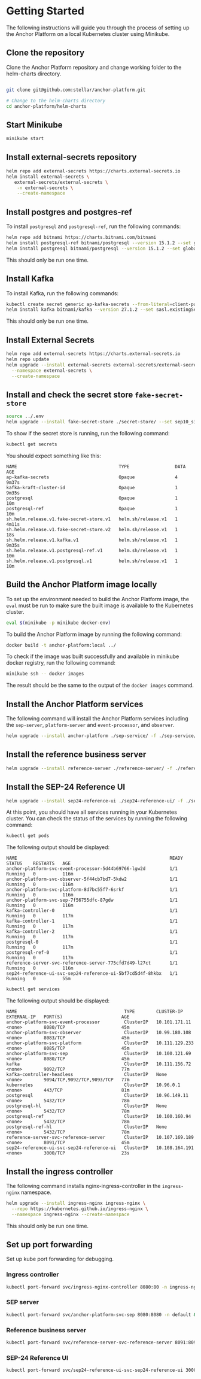 # Getting Started

The following instructions will guide you through the process of setting up the Anchor Platform on a local Kubernetes
cluster using Minikube.

## Clone the repository

Clone the Anchor Platform repository and change working folder to the helm-charts directory.

```bash

git clone git@github.com:stellar/anchor-platform.git

# Change to the helm-charts directory
cd anchor-platform/helm-charts
```

## Start Minikube

```bash
minikube start
```

## Install external-secrets repository

```bash
helm repo add external-secrets https://charts.external-secrets.io
helm install external-secrets \
   external-secrets/external-secrets \
    -n external-secrets \
    --create-namespace
```

## Install postgres and postgres-ref

To install `postgresql` and `postgresql-ref`, run the following commands:

```bash
helm repo add bitnami https://charts.bitnami.com/bitnami
helm install postgresql-ref bitnami/postgresql --version 15.1.2 --set global.postgresql.auth.postgresPassword=123456789
helm install postgresql bitnami/postgresql --version 15.1.2 --set global.postgresql.auth.postgresPassword=123456789
```

This should only be run one time.

## Install Kafka

To install Kafka, run the following commands:

```bash
kubectl create secret generic ap-kafka-secrets --from-literal=client-passwords=123456789 --from-literal=controller-password=123456789 --from-literal=inter-broker-password=123456789 --from-literal=system-user-password=123456789
helm install kafka bitnami/kafka --version 27.1.2 --set sasl.existingSecret=ap-kafka-secrets
```

This should only be run one time.

## Install External Secrets
```bash
helm repo add external-secrets https://charts.external-secrets.io
helm repo update
helm upgrade --install external-secrets external-secrets/external-secrets \
  --namespace external-secrets \
  --create-namespace
```

## Install and check the secret store `fake-secret-store`

```bash
source ../.env
helm upgrade --install fake-secret-store ./secret-store/ --set sep10_signing_seed=$SECRET_SEP10_SIGNING_SEED --set sentry_auth_token=$SENTRY_AUTH_TOKEN --set payment_signing_seed=$APP__PAYMENT_SIGNING_SEED
```

To show if the secret store is running, run the following command:

```bash
kubectl get secrets
```

You should expect something like this:

```
NAME                                      TYPE                 DATA   AGE
ap-kafka-secrets                          Opaque               4      9m37s
kafka-kraft-cluster-id                    Opaque               1      9m35s
postgresql                                Opaque               1      10m
postgresql-ref                            Opaque               1      10m
sh.helm.release.v1.fake-secret-store.v1   helm.sh/release.v1   1      4m11s
sh.helm.release.v1.fake-secret-store.v2   helm.sh/release.v1   1      18s
sh.helm.release.v1.kafka.v1               helm.sh/release.v1   1      9m35s
sh.helm.release.v1.postgresql-ref.v1      helm.sh/release.v1   1      10m
sh.helm.release.v1.postgresql.v1          helm.sh/release.v1   1      10m
````

## Build the Anchor Platform image locally

To set up the environment needed to build the Anchor Platform image, the `eval` must be run to make sure the built image
is available to the Kubernetes cluster.

```bash
eval $(minikube -p minikube docker-env)
```

To build the Anchor Platform image by running the following command:

```bash
docker build -t anchor-platform:local ../
```

To check if the image was built successfully and available in minikube docker registry, run the following command:

```bash
minikube ssh -- docker images
```

The result should be the same to the output of the `docker images` command. 

## Install the Anchor Platform services

The following command will install the Anchor Platform services including the `sep-server`, `platform-server` and
`event-processor`, and `observer`.

```bash
helm upgrade --install anchor-platform ./sep-service/ -f ./sep-service/values.yaml
````

## Install the reference business server

```bash
helm upgrade --install reference-server ./reference-server/ -f ./reference-server/values.yaml
```

## Install the SEP-24 Reference UI

```bash
helm upgrade --install sep24-reference-ui ./sep24-reference-ui/ -f ./sep24-reference-ui/values.yaml
```

At this point, you should have all services running in your Kubernetes cluster. You can check the status of the services
by running the following command:

```bash
kubectl get pods
```

The following output should be displayed:

```
NAME                                                         READY   STATUS    RESTARTS   AGE
anchor-platform-svc-event-processor-5d44b69766-lgw2d         1/1     Running   0          116m
anchor-platform-svc-observer-5f44cb7bd7-5kdw2                1/1     Running   0          116m
anchor-platform-svc-platform-8d7bc55f7-6srkf                 1/1     Running   0          116m
anchor-platform-svc-sep-7f56755dfc-87gdw                     1/1     Running   0          116m
kafka-controller-0                                           1/1     Running   0          117m
kafka-controller-1                                           1/1     Running   0          117m
kafka-controller-2                                           1/1     Running   0          117m
postgresql-0                                                 1/1     Running   0          117m
postgresql-ref-0                                             1/1     Running   0          117m
reference-server-svc-reference-server-775cfd7d49-l27ct       1/1     Running   0          116m
sep24-reference-ui-svc-sep24-reference-ui-5bf7cd5d4f-8hkbx   1/1     Running   0          55m
```

```bash
kubectl get services
```

The following output should be displayed:

```
NAME                                        TYPE        CLUSTER-IP       EXTERNAL-IP   PORT(S)                      AGE
anchor-platform-svc-event-processor         ClusterIP   10.101.171.11    <none>        8080/TCP                     45m
anchor-platform-svc-observer                ClusterIP   10.99.180.108    <none>        8083/TCP                     45m
anchor-platform-svc-platform                ClusterIP   10.111.129.233   <none>        8085/TCP                     45m
anchor-platform-svc-sep                     ClusterIP   10.100.121.69    <none>        8080/TCP                     45m
kafka                                       ClusterIP   10.111.156.72    <none>        9092/TCP                     77m
kafka-controller-headless                   ClusterIP   None             <none>        9094/TCP,9092/TCP,9093/TCP   77m
kubernetes                                  ClusterIP   10.96.0.1        <none>        443/TCP                      81m
postgresql                                  ClusterIP   10.96.149.11     <none>        5432/TCP                     78m
postgresql-hl                               ClusterIP   None             <none>        5432/TCP                     78m
postgresql-ref                              ClusterIP   10.100.160.94    <none>        5432/TCP                     78m
postgresql-ref-hl                           ClusterIP   None             <none>        5432/TCP                     78m
reference-server-svc-reference-server       ClusterIP   10.107.169.189   <none>        8091/TCP                     45m
sep24-reference-ui-svc-sep24-reference-ui   ClusterIP   10.108.164.191   <none>        3000/TCP                     23s
```

## Install the ingress controller

The following command installs nginx-ingress-controller in the `ingress-nginx` namespace.

```bash
helm upgrade --install ingress-nginx ingress-nginx \
  --repo https://kubernetes.github.io/ingress-nginx \
  --namespace ingress-nginx --create-namespace
```

This should only be run one time.

## Set up port forwarding

Set up kube port forwarding for debugging.

### Ingress controller

```bash
kubectl port-forward svc/ingress-nginx-controller 8080:80 -n ingress-nginx &
```

### SEP server

```bash
kubectl port-forward svc/anchor-platform-svc-sep 8080:8080 -n default &
```

### Reference business server

```bash
kubectl port-forward svc/reference-server-svc-reference-server 8091:8091 -n default &
```

### SEP-24 Reference UI

```bash
kubectl port-forward svc/sep24-reference-ui-svc-sep24-reference-ui 3000:3000 -n default &
```
